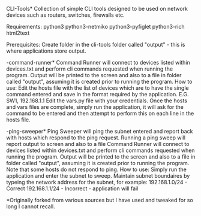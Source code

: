 CLI-Tools*
Collection of simple CLI tools designed to be used on network devices such as routers, switches, firewalls etc.

Requirements:
python3
python3-netmiko
python3-pyfiglet
python3-rich
html2text

Prerequisites:
Create folder in the cli-tools folder called "output" - this is where applications store output.

-command-runner*
Command Runner will connect to devices listed within devices.txt and perform cli commands requested when running the program. Output will be printed to the screen and also to a file in folder called "output", assuming it is created prior to running the program.
How to use:
Edit the hosts file with the list of devices which are to have the single command entered and save in the format required by the application. E.G. SW1, 192.168.1.1
Edit the vars.py file with your credentials.
Once the hosts and vars files are complete, simply run the application, it will ask for the command to be entered and then attempt to perform this on each line in the hosts file.

-ping-sweeper*
Ping Sweeper will ping the subnet entered and report back with hosts which respond to the ping request. Running a ping sweep will report output to screen and also to a file Command Runner will connect to devices listed within devices.txt and perform cli commands requested when running the program. Output will be printed to the screen and also to a file in folder called "output", assuming it is created prior to running the program. Note that some hosts do not respond to ping.
How to use:
Simply run the application and enter the subnet to sweep. Maintain subnet boundaires by typeing the network address for the subnet, for example:
192.168.1.0/24 - Correct
192.168.1.1/24 - Incorrect - application will fail

*Originally forked from various sources but I have used and tweaked for so long I cannot recall.
